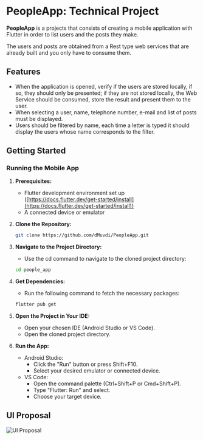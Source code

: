 # PeopleApp: Technical Project

**PeopleApp** is a projects that consists of creating a mobile application with Flutter in order to list users and the posts they make.

The users and posts are obtained from a Rest type web services that are already built and you only have to consume them.

## Features

* When the application is opened, verify if the users are stored locally, if so, they should only be presented; if they are not stored locally, the Web Service should be consumed, store the result and present them to the user.
* When selecting a user, name, telephone number, e-mail and list of posts must be displayed.
* Users should be filtered by name, each time a letter is typed it should display the users whose name corresponds to the filter.

## Getting Started

### Running the Mobile App

1. **Prerequisites:**
   * Flutter development environment set up ([https://docs.flutter.dev/get-started/install](https://docs.flutter.dev/get-started/install))
   * A connected device or emulator

2. **Clone the Repository:**
   ```bash
   git clone https://github.com/dMuvdi/PeopleApp.git
   ````

3. **Navigate to the Project Directory:**
   * Use the cd command to navigate to the cloned project directory:
   ```bash
   cd people_app
   ````

4. **Get Dependencies:**
   * Run the following command to fetch the necessary packages:
   ```bash
   flutter pub get
   ````

5. **Open the Project in Your IDE:**
   * Open your chosen IDE (Android Studio or VS Code).
   * Open the cloned project directory.

6. **Run the App:** 
   * Android Studio:
      * Click the "Run" button or press Shift+F10.
      * Select your desired emulator or connected device.
   * VS Code:
      * Open the command palette (Ctrl+Shift+P or Cmd+Shift+P).
      * Type "Flutter: Run" and select.
      * Choose your target device.

## UI Proposal

![UI Proposal](ui_proposal.png)
